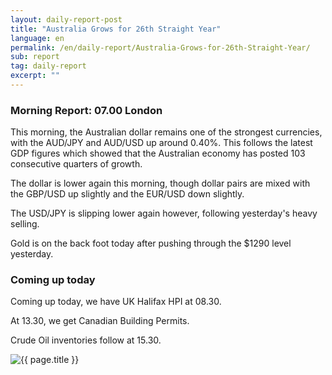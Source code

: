 ```yaml
---
layout: daily-report-post
title: "Australia Grows for 26th Straight Year"
language: en
permalink: /en/daily-report/Australia-Grows-for-26th-Straight-Year/
sub: report
tag: daily-report
excerpt: ""
---
```

### Morning Report: 07.00 London

This morning, the Australian dollar remains one of the strongest currencies, with the AUD/JPY and AUD/USD up around 0.40%. This follows the latest GDP figures which showed that the Australian economy has posted 103 consecutive quarters of growth.

The dollar is lower again this morning, though dollar pairs are mixed with the GBP/USD up slightly and the EUR/USD down slightly. 

The USD/JPY is slipping lower again however, following yesterday's heavy selling. 

Gold is on the back foot today after pushing through the $1290 level yesterday. 

### Coming up today

Coming up today, we have UK Halifax HPI at 08.30.

At 13.30, we get Canadian Building Permits. 

Crude Oil inventories follow at 15.30.
 

<p><img src="{{ "/assets/images/daily-report/2017-06-07_07-29-34.jpg" | relative_url }}" alt="{{ page.title }}" title="{{ page.title }}"></p>
